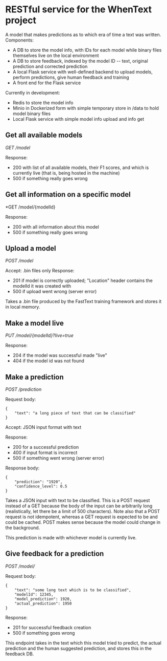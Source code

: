 # RESTful service for the WhenText project

A model that makes predictions as to which era of time a text was written. 
Components: 
  + A DB to store the model info, with IDs for each model while binary files themselves live on the local environment
  + A DB to store feedback, indexed by the model ID -- text, original prediction and corrected prediction
  + A local Flask service with well-defined backend to upload models, perform predictions, give human feedback and training
  + A front end for the Flask service

Currently in development: 
+ Redis to store the model info 
+ Minio in Dockerized form with simple temporary store in /data to hold model binary files
+ Local Flask service with simple model info upload and info get

## Get all available models 

*GET /model* 

Response: 
  - 200 with list of all available models, their F1 scores, and which is currently live (that is, being hosted in the machine)
  - 500 if something really goes wrong

## Get all information on a specific model

*GET /model/{modelId} 

Response: 
  - 200 with all information about this model
  - 500 if something really goes wrong


## Upload a model 

*POST /model*

Accept: .bin files only
Response: 
  - 201 if model is correctly uploaded; "Location" header contains the modelId it was created with
  - 500 if upload went wrong (server error)

Takes a .bin file produced by the FastText training framework and stores it in local memory. 

## Make a model live

*PUT /model/{modelId}?live=true*

Response:  
  - 204 if the model was successful made "live"
  - 404 if the model id was not found

## Make a prediction

*POST /prediction*

Request body: 
```
{
	"text": "a long piece of text that can be classified"
}
```
Accept: JSON input format with text

Response: 
  - 200 for a successful prediction
  - 400 if input format is incorrect
  - 500 if something went wrong (server error)

Response body: 
```
{
	"prediction": "1920", 
	"confidence_level": 0.5
}
```

Takes a JSON input with text to be classified. This is a POST request instead of a GET because the body of the input can be arbitrarily long (realistically, let there be a limit of 500 characters). Note also that a POST request is not idempotent, whereas a GET request is expected to be and could be cached. POST makes sense because the model could change in the background. 

This prediction is made with whichever model is currently live. 

## Give feedback for a prediction 

*POST /model/*

Request body: 
```
{
	"text": "some long text which is to be classified", 
	"modelId": 12345, 
	"model_prediction": 1920,
	"actual_prediction": 1950
}
```
Response: 
  - 201 for successful feedback creation
  - 500 if something goes wrong

This endpoint takes in the text which this model tried to predict, the actual prediction and the human suggested prediction, and stores this in the feedback DB. 
